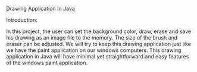 Drawing Application In Java

Introduction:

 In this project, the user can set the background color, draw, erase and save his drawing as an image file to the memory. The size of the brush and eraser can be adjusted. We will try to keep this drawing application just like we have the paint application on our windows computers. This drawing application in Java will have minimal yet straightforward and easy features of the windows paint application. 
